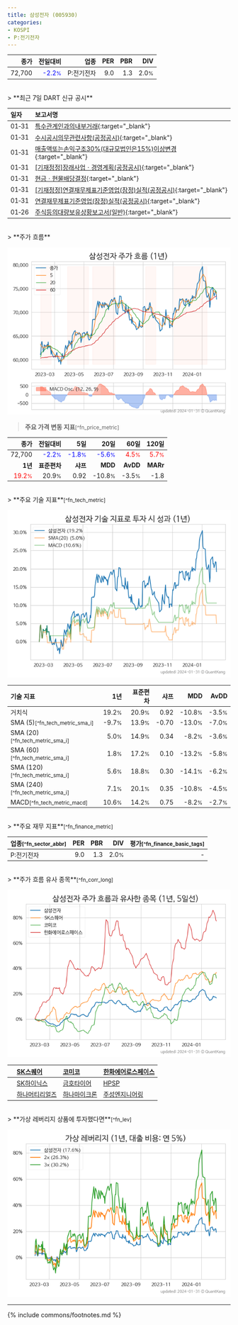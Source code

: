 ```yaml
---
title: 삼성전자 (005930)
categories:
- KOSPI
- P:전기전자
---
```

| **종가** | **전일대비** | **업종** | **PER** | **PBR** | **DIV** |
| -------: | -----------: | -------: | ------: | ------: | ------: |
| 72,700 | <span style="color: blue">-2.2<small>%</small></span> | P:전기전자 | 9.0 | 1.3 | 2.0<small>%</small> |

<!-- more -->

<br>
> **최근 7일 DART 신규 공시**<a id="dart"></a>


| **일자** | **보고서명** |
| :--------- | :----------- |
| 01&#x2011;31 | [특수관계인과의내부거래](https://dart.fss.or.kr/dsaf001/main.do?rcpNo=20240131000326){:target="_blank"} |
| 01&#x2011;31 | [수시공시의무관련사항(공정공시)](https://dart.fss.or.kr/dsaf001/main.do?rcpNo=20240131800110){:target="_blank"} |
| 01&#x2011;31 | [매출액또는손익구조30%(대규모법인은15%)이상변경](https://dart.fss.or.kr/dsaf001/main.do?rcpNo=20240131800076){:target="_blank"} |
| 01&#x2011;31 | [[기재정정]장래사업ㆍ경영계획(공정공시)](https://dart.fss.or.kr/dsaf001/main.do?rcpNo=20240131800054){:target="_blank"} |
| 01&#x2011;31 | [현금ㆍ현물배당결정](https://dart.fss.or.kr/dsaf001/main.do?rcpNo=20240131800043){:target="_blank"} |
| 01&#x2011;31 | [[기재정정]연결재무제표기준영업(잠정)실적(공정공시)](https://dart.fss.or.kr/dsaf001/main.do?rcpNo=20240131800033){:target="_blank"} |
| 01&#x2011;31 | [연결재무제표기준영업(잠정)실적(공정공시)](https://dart.fss.or.kr/dsaf001/main.do?rcpNo=20240131800032){:target="_blank"} |
| 01&#x2011;26 | [주식등의대량보유상황보고서(일반)](https://dart.fss.or.kr/dsaf001/main.do?rcpNo=20240126000600){:target="_blank"} |

<br>
> **주가 흐름**<a id="price"></a>

![005930](/stock/images/005930.png)

> **주요 가격 변동 지표**<small>[^fn_price_metric]</small>

| **종가** | **전일대비** | **5일** | **20일** | **60일** | **120일** |
| -------: | -----------: | ------: | -------: | -------: | --------: |
| 72,700 | <span style="color: blue">-2.2<small>%</small></span> | <span style="color: blue">-1.8<small>%</small></span> | <span style="color: blue">-5.6<small>%</small></span> | <span style="color: red">4.5<small>%</small></span> | <span style="color: red">5.7<small>%</small></span> |
| **1년** | **표준편차** | **샤프** | **MDD** | **AvDD** | **MARr** |
| <span style="color: red">19.2<small>%</small></span> | 20.9<small>%</small> | 0.92 | -10.8<small>%</small> | -3.5<small>%</small> | -1.8 |

<br>
> **주요 기술 지표**<small>[^fn_tech_metric]</small>


![005930](/stock/images/005930_tech.png)

| **기술 지표** | **1년** | **표준편차** | **샤프** | **MDD** | **AvDD** |
| :------------ | ------: | -----------: | -------: | ------: | -------: |
| 거치식 | 19.2<small>%</small> | 20.9<small>%</small> | 0.92 | -10.8<small>%</small> | -3.5<small>%</small> |
| SMA (5)<small>[^fn_tech_metric_sma_i]</small> | -9.7<small>%</small> | 13.9<small>%</small> | -0.70 | -13.0<small>%</small> | -7.0<small>%</small> |
| SMA (20)<small>[^fn_tech_metric_sma_i]</small> | 5.0<small>%</small> | 14.9<small>%</small> | 0.34 | -8.2<small>%</small> | -3.6<small>%</small> |
| SMA (60)<small>[^fn_tech_metric_sma_i]</small> | 1.8<small>%</small> | 17.2<small>%</small> | 0.10 | -13.2<small>%</small> | -5.8<small>%</small> |
| SMA (120)<small>[^fn_tech_metric_sma_i]</small> | 5.6<small>%</small> | 18.8<small>%</small> | 0.30 | -14.1<small>%</small> | -6.2<small>%</small> |
| SMA (240)<small>[^fn_tech_metric_sma_i]</small> | 7.1<small>%</small> | 20.1<small>%</small> | 0.35 | -10.8<small>%</small> | -4.5<small>%</small> |
| MACD<small>[^fn_tech_metric_macd]</small> | 10.6<small>%</small> | 14.2<small>%</small> | 0.75 | -8.2<small>%</small> | -2.7<small>%</small> |

<br>
> **주요 재무 지표**<small>[^fn_finance_metric]</small>

| **업종**<small>[^fn_sector_abbr]</small> | **PER** | **PBR** | **DIV** | **평가**<small>[^fn_finance_basic_tags]</small> |
| :--------------------------------------- | ------: | ------: | ------: | ----------------------------------------------: |
| P:전기전자 | 9.0 | 1.3 | 2.0<small>%</small> | - |

<br>
> **주가 흐름 유사 종목**<a id="corr"></a><small>[^fn_corr_long]</small>

![005930](/stock/images/005930_corr.png)

|    | [SK스퀘어](/402340/) | [코미코](/183300/) | [한화에어로스페이스](/012450/) |
| :- | :------------------------------------- | :------------------------------------- | :--------------------------------------|
|    | [SK하이닉스](/000660/) | [금호타이어](/073240/) | [HPSP](/403870/) |
|    | [하나머티리얼즈](/166090/) | [하나마이크론](/067310/) | [주성엔지니어링](/036930/) |

<br>
> **가상 레버리지 상품에 투자했다면**<a id="2x"></a><small>[^fn_lev]</small>

![005930](/stock/images/005930_2x.png)

---
{% include commons/footnotes.md %}